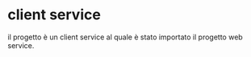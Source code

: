# client service
il progetto è un client service al quale è stato importato il progetto web service.